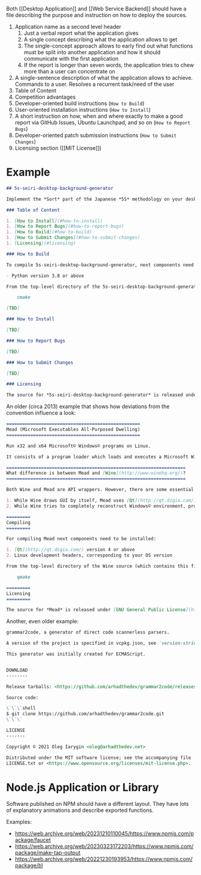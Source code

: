 Both [[Desktop Application]] and [[Web Service Backend]] should have a file describing the purpose and instruction on how to deploy the sources.

1. Application name as a second level header
	1. Just a verbal report what the application gives
	2. A single concept describing what the application allows to get
	3. The single-concept approach allows to early find out what functions must be split into another application and how it should communicate with the first application
	4. If the report is longer than seven words, the application tries to chew more than a user can concentrate on
2. A single-sentence description of what the application allows to achieve. Commands to a user. Resolves a recurrent task/need of the user
3. Table of Content
4. Competition advantages
5. Developer-oriented build instructions (`How to Build`)
6. User-oriented installation instructions (`How to Install`)
7. A short instruction on how, when and where exactly to make a good report via GitHub Issues, Ubuntu Launchpad, and so on (`How to Report Bugs`)
8. Developer-oriented patch submission instructions (`How to Submit Changes`)
9. Licensing section ([[MIT License]])

# Example

```markdown
## 5s-seiri-desktop-background-generator

Implement the *Sort* part of the Japanese *5S* methodology on your desktop directories and files. Specify where the red labeled box corners should appear on your desktop then manually group files and directories into them.

### Table of Content

1. [How to Install](#how-to-install)
1. [How to Report Bugs](#how-to-report-bugs)
1. [How to Build](#how-to-build)
1. [How to Submit Changes](#how-to-submit-changes)
1. [Licensing](#licensing)

### How to Build

To compile 5s-seiri-desktop-background-generator, next components need to be installed:

- Python version 3.8 or above

From the top-level directory of the 5s-seiri-desktop-background-generator source (which contains this file), run:

	cmake

[TBD]

### How to Install

[TBD]

### How to Report Bugs

[TBD]

### How to Submit Changes

[TBD]

### Licensing

The source for *5s-seiri-desktop-background-generator* is released under the MIT license. See LICENSE.md for more details.
```

An older (circa 2013) example that shows how deviations from the convention influence a look:

```markdown
==================================================
Mead (Microsoft Executables All-Purposed Dwelling)
==================================================

Run x32 and x64 Microsoft© Windows© programs on Linux.

It consists of a program loader which loads and executes a Microsoft Windows binary, and a library set that implements Windows API calls using their Linux equivalents.

===================================================================
What difference is between Mead and [Wine](http://www.winehq.org/)?
===================================================================

Both Wine and Mead are API wrappers. However, there are some essential differences:

1. While Wine draws GUI by itself, Mead uses [Qt](http://qt.digia.com/)\`s GUI subsystem, that makes Windows applications more convenience with system theme and simplifies the code.
2. While Wine tries to completely reconstruct Windows© environment, providing system utilities, Mead *may* contains wrapping hyperlinks for essential utilities only.

=========
Compiling
=========

For compiling Mead next components need to be installed:

1. [Qt](http://qt.digia.com/) version 4 or above
2. Linux development headers, corresponding to your OS version

From the top-level directory of the Wine source (which contains this file), run:

    qmake

=========
Licensing
=========

The source for *Mead* is released under [GNU General Public License](http://www.gnu.org/licenses/gpl.html) as published by the Free Software Foundation, either version 3 of the License, or (at your option) any later version.
```

Another, even older example:

```markdown
grammar2code, a generator of direct code scannerless parsers.

A version of the project is specified in vcpkg.json, see `version-string` key.

This generator was initially created for ECMAScript.


DOWNLOAD
--------

Release tarballs: <https://github.com/arhadthedev/grammar2code/releases>

Source code:

\`\`\`shell
$ git clone https://github.com/arhadthedev/grammar2code.git
\`\`\`

LICENSE
-------

Copyright © 2021 Oleg Iarygin <oleg@arhadthedev.net>

Distributed under the MIT software license; see the accompanying file
LICENSE.txt or <https://www.opensource.org/licenses/mit-license.php>.

```

# Node.js Application or Library

Software published on NPM should have a different layout. They have lots of explanatory animations and describe exported functions.

Examples:
- https://web.archive.org/web/20231210110045/https://www.npmjs.com/package/faucet
- https://web.archive.org/web/20230323172203/https://www.npmjs.com/package/make-tap-output
- https://web.archive.org/web/20221230193953/https://www.npmjs.com/package/bl